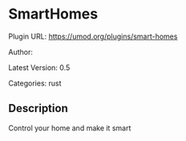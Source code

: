 # SmartHomes

Plugin URL: https://umod.org/plugins/smart-homes

Author: 

Latest Version: 0.5

Categories: rust

## Description

Control your home and make it smart
